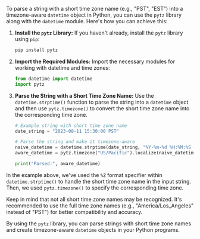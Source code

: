 To parse a string with a short time zone name (e.g., "PST", "EST") into a timezone-aware `datetime` object in Python, you can use the `pytz` library along with the `datetime` module. Here's how you can achieve this:

1. **Install the `pytz` Library:**
   If you haven't already, install the `pytz` library using `pip`:

   ```bash
   pip install pytz
   ```

2. **Import the Required Modules:**
   Import the necessary modules for working with datetime and time zones:

   ```python
   from datetime import datetime
   import pytz
   ```

3. **Parse the String with a Short Time Zone Name:**
   Use the `datetime.strptime()` function to parse the string into a `datetime` object and then use `pytz.timezone()` to convert the short time zone name into the corresponding time zone.

   ```python
   # Example string with short time zone name
   date_string = "2023-08-11 15:30:00 PST"

   # Parse the string and make it timezone-aware
   naive_datetime = datetime.strptime(date_string, "%Y-%m-%d %H:%M:%S %Z")
   aware_datetime = pytz.timezone("US/Pacific").localize(naive_datetime)

   print("Parsed:", aware_datetime)
   ```

In the example above, we've used the `%Z` format specifier within `datetime.strptime()` to handle the short time zone name in the input string. Then, we used `pytz.timezone()` to specify the corresponding time zone.

Keep in mind that not all short time zone names may be recognized. It's recommended to use the full time zone names (e.g., "America/Los_Angeles" instead of "PST") for better compatibility and accuracy.

By using the `pytz` library, you can parse strings with short time zone names and create timezone-aware `datetime` objects in your Python programs.
